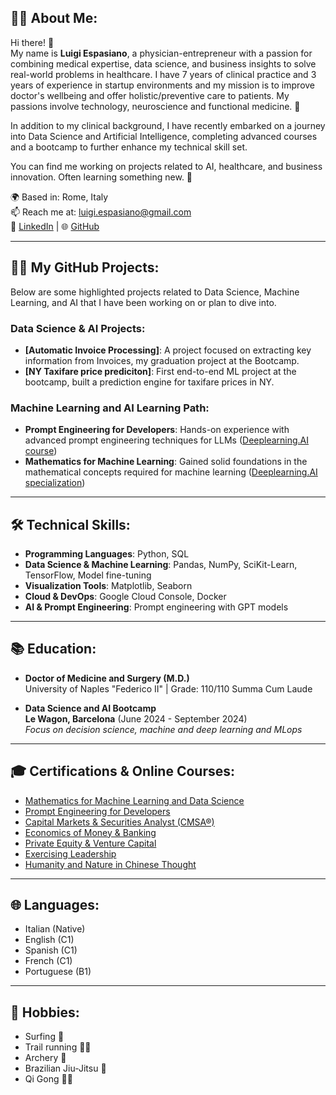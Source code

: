 ## 👨‍⚕️ About Me:

Hi there! 👋  
My name is **Luigi Espasiano**, a physician-entrepreneur with a passion for combining medical expertise, data science, and business insights to solve real-world problems in healthcare. I have 7 years of clinical practice and 3 years of experience in startup environments and my mission is to improve doctor's wellbeing and offer holistic/preventive care to patients. My passions involve technology, neuroscience and functional medicine. 🚀

In addition to my clinical background, I have recently embarked on a journey into Data Science and Artificial Intelligence, completing advanced courses and a bootcamp to further enhance my technical skill set.

You can find me working on projects related to AI, healthcare, and business innovation. Often learning something new. 🧐

🌍 Based in: Rome, Italy  
📫 Reach me at: [luigi.espasiano@gmail.com](mailto:luigi.espasiano@gmail.com)  
💼 [LinkedIn](https://www.linkedin.com/in/luigiespasiano) | 🌐 [GitHub](https://github.com/luexp)

---

## 🧑‍💻 My GitHub Projects:

Below are some highlighted projects related to Data Science, Machine Learning, and AI that I have been working on or plan to dive into.

### Data Science & AI Projects:
- **[Automatic Invoice Processing]**: A project focused on extracting key information from Invoices, my graduation project at the Bootcamp.
- **[NY Taxifare price prediciton]**: First end-to-end ML project at the bootcamp, built a prediction engine for taxifare prices in NY.

### Machine Learning and AI Learning Path:
- **Prompt Engineering for Developers**: Hands-on experience with advanced prompt engineering techniques for LLMs ([Deeplearning.AI course](https://www.deeplearning.ai/short-courses/chatgpt-prompt-engineering-for-developers/))
- **Mathematics for Machine Learning**: Gained solid foundations in the mathematical concepts required for machine learning ([Deeplearning.AI specialization](https://www.deeplearning.ai/courses/mathematics-for-machine-learning-and-data-science-specialization/))

---

## 🛠️ Technical Skills:

- **Programming Languages**: Python, SQL
- **Data Science & Machine Learning**: Pandas, NumPy, SciKit-Learn, TensorFlow, Model fine-tuning
- **Visualization Tools**: Matplotlib, Seaborn
- **Cloud & DevOps**: Google Cloud Console, Docker
- **AI & Prompt Engineering**: Prompt engineering with GPT models

---

## 📚 Education:

- **Doctor of Medicine and Surgery (M.D.)**  
  University of Naples "Federico II" | Grade: 110/110 Summa Cum Laude  

- **Data Science and AI Bootcamp**  
  **Le Wagon, Barcelona** (June 2024 - September 2024)  
  _Focus on decision science, machine and deep learning and MLops_

---

## 🎓 Certifications & Online Courses:

- [Mathematics for Machine Learning and Data Science](https://www.deeplearning.ai/courses/mathematics-for-machine-learning-and-data-science-specialization/)
- [Prompt Engineering for Developers](https://www.deeplearning.ai/short-courses/chatgpt-prompt-engineering-for-developers/)
- [Capital Markets & Securities Analyst (CMSA®)](https://corporatefinanceinstitute.com/certifications/capital-markets-securities-analyst-cmsa/)
- [Economics of Money & Banking](https://www.coursera.org/learn/money-banking)
- [Private Equity & Venture Capital](https://www.coursera.org/learn/private-equity)
- [Exercising Leadership](https://pll.harvard.edu/course/exercising-leadership-foundational-principles)
- [Humanity and Nature in Chinese Thought](https://www.edx.org/learn/humanities/university-of-hong-kong-humanity-and-nature-in-chinese-thought)

---

## 🌐 Languages:

- Italian (Native)
- English (C1)
- Spanish (C1)
- French (C1)
- Portuguese (B1)

---

## 🎯 Hobbies:

- Surfing 🌊
- Trail running 🏃‍♂️
- Archery 🎯
- Brazilian Jiu-Jitsu 🥋
- Qi Gong 🧘‍♂️
